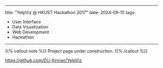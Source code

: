 
---
title: "YelpViz @ HKUST Hackathon 2017"
date: 2024-09-15
tags:
  - User Interface
  - Data Visualization
  - Web Development
  - Hackathon
---

{{% callout note %}}
Project page under construction.
{{% /callout %}}

https://github.com/DU-Xinnan/YelpViz
